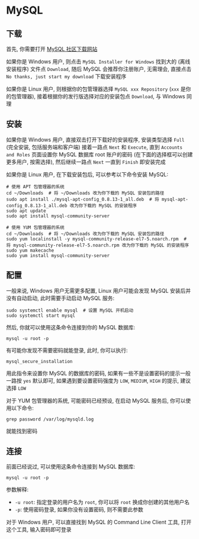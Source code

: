 # MySQL

## 下载

首先, 你需要打开 [MySQL 社区下载网站](https://dev.mysql.com/downloads/)

如果你是 Windows 用户, 则点击 `MySQL Installer for Windows` 找到大的 (离线安装程序) 文件点 `Download`, 随后 MySQL 会推荐你注册账户, 无需理会, 直接点击 `No thanks, just start my download` 下载安装程序

如果你是 Linux 用户, 则根据你的包管理器选择 `MySQL xxx Repository` (`xxx` 是你的包管理器), 接着根据你的发行版选择对应的安装包点 `Download`, 与 Windows 同理

## 安装

如果你是 Windows 用户, 直接双击打开下载好的安装程序, 安装类型选择 `Full` (完全安装, 包括服务端和客户端) 接着一路点 `Next` 和 `Execute`, 直到 `Accounts and Roles` 页面设置你 MySQL 数据库 root 账户的密码 (在下面的选择框可以创建更多用户, 按需选择), 然后继续一路点 `Next` 一直到 `Finish` 即安装完成

如果你是 Linux 用户, 在下载安装包后, 可以参考以下命令安装 MySQL:


```shell
# 使用 APT 包管理器的系统
cd ~/Downloads  # 将 ~/Downloads 改为你下载的 MySQL 安装包的路径
sudo apt install ./mysql-apt-config_0.8.13-1_all.deb  # 将 mysql-apt-config_0.8.13-1_all.deb 改为你下载的 MySQL 的安装程序
sudo apt update
sudo apt install mysql-community-server

# 使用 YUM 包管理器的系统
cd ~/Downloads  # 将 ~/Downloads 改为你下载的 MySQL 安装包的路径
sudo yum localinstall -y mysql-community-release-el7-5.noarch.rpm  # 将 mysql-community-release-el7-5.noarch.rpm 改为你下载的 MySQL 的安装程序
sudo yum makecache
sudo yum install mysql-community-server
```

## 配置

一般来说, Windows 用户无需更多配置, Linux 用户可能会发现 MySQL 安装后并没有自动启动, 此时需要手动启动 MySQL 服务:

```shell
sudo systemctl enable mysql  # 设置 MySQL 开机启动
sudo systemctl start mysql
```

然后, 你就可以使用这条命令连接到你的 MySQL 数据库:

```shell
mysql -u root -p
```

有可能你发现不需要密码就能登录, 此时, 你可以执行:

```shell
mysql_secure_installation
```

用此指令来设置你 MySQL 的数据库的密码, 如果有一些不是设置密码的提示一般一路按 `yes` 默认即可, 如果遇到要设置密码强度为 `LOW`, `MEDIUM`, `HIGH` 的提示, 建议选择 `LOW`

对于 YUM 包管理器的系统, 可能密码已经预设, 在启动 MySQL 服务后, 你可以使用以下命令:

```shell
grep password /var/log/mysqld.log
```

就能找到密码

## 连接

前面已经说过, 可以使用这条命令连接到 MySQL 数据库:

```shell
mysql -u root -p
```

参数解释:
- `-u root`: 指定登录的用户名为 `root`, 你可以将 `root` 换成你创建的其他用户名
- `-p`: 使用密码登录, 如果你没有设置密码, 则不需要此参数

对于 Windows 用户, 可以直接找到 MySQL 的 Command Line Client 工具, 打开这个工具, 输入密码即可登录

